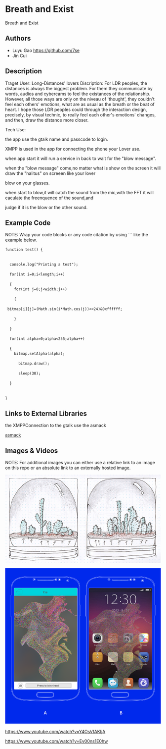 # Breath and Exist
Breath and Exist

## Authors

- Luyu Gao https://github.com/7se
- Jin Cui


## Description


Traget User: Long-Distances' lovers
Discription: For LDR peoples, the distances is always the biggest problem. For them they communicate by words, audios and cybercams to feel the existances of the relationship. However, all those ways are only on the niveau of 'thought', they couldn't feel each others' emotions, what are as usual as the breath or the beat of heart. I hope those LDR peoples could through the interaction design, precisely, by visual technic, to really feel each other's emotions' changes, and then, draw the distance more closer. 

Tech Use:


the app use the gtalk name and passcode to login.

XMPP is used in the app for connecting the phone your Lover use.

when app start it will run a service in back to wait for the "blow message".

when the "blow message" come,no matter what is show on the screen it will draw the "halitus" on screeen like your lover 

blow on your glasses.

when start to blow,it will catch the sound from the mic,with the FFT it will caculate the freenquence of the sound,and 

judge if it is the blow or the other sound.



## Example Code
NOTE: Wrap your code blocks or any code citation by using ``` like the example below.
``` 
function test() {


  console.log("Printing a test");

  for(int i=0;i<length;i++)

  {
    for(int j=0;j<width;j++)

    {
     
 bitmap[i][j]=(Math.sin(i*Math.cos(j))<<24)&0xffffff;

    }

  }

  for(int alpha=0;alpha<255;alpha++)

  {
    bitmap.setAlpha(alpha);

      bitmap.draw();
  
      sleep(30);

  }


}

```
## Links to External Libraries
 the XMPPConnection to the gtalk use the asmack

[asmack](https://github.com/rtreffer/asmack "asmack")



## Images & Videos
NOTE: For additional images you can either use a relative link to an image on this repo or an absolute link to an externally hosted image.

![Example Image](project_images/6p2.jpg?raw=true "Example Image")

![Example Image](project_images/4p2.png?raw=true "Example Image")

https://www.youtube.com/watch?v=Y4OsVfAKIjA

https://www.youtube.com/watch?v=Ev00ns1E0hw
